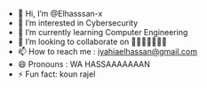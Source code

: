 - 👋 Hi, I’m @Elhasssan-x
- 👀 I’m interested in Cybersecurity 
- 🌱 I’m currently learning Computer Engineering
- 💞️ I’m looking to collaborate on 🚯🏃🏻‍♂️🏃🏻‍♂️
- 📫 How to reach me : iyahiaelhassan@gmail.com
- 😄 Pronouns : WA HASSAAAAAAAN 
- ⚡ Fun fact: koun rajel

<!---
Hasssan-x/Hasssan-x is a ✨ special ✨ repository because its `README.md` (this file) appears on your GitHub profile.
You can click the Preview link to take a look at your changes.
--->
